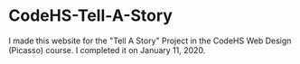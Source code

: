# CodeHS-Tell-A-Story
I made this website for the "Tell A Story" Project in the CodeHS Web Design (Picasso) course. I completed it on January 11, 2020.

